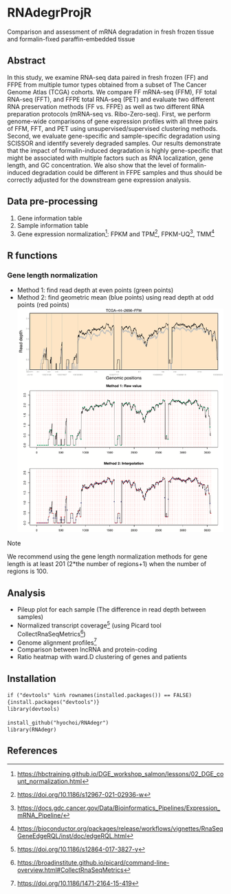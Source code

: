 # RNAdegrProjR
Comparison and assessment of mRNA degradation in fresh frozen tissue and formalin-fixed paraffin-embedded tissue


## Abstract
In this study, we examine RNA-seq data paired in fresh frozen (FF) and FFPE from multiple tumor types obtained from a subset of The Cancer Genome Atlas (TCGA) cohorts. We compare FF mRNA-seq (FFM), FF total RNA-seq (FFT), and FFPE total RNA-seq (PET) and evaluate two different RNA preservation methods (FF vs. FFPE) as well as two different RNA preparation protocols (mRNA-seq vs. Ribo-Zero-seq). First, we perform genome-wide comparisons of gene expression profiles with all three pairs of FFM, FFT, and PET using unsupervised/supervised clustering methods. Second, we evaluate gene-specific and sample-specific degradation using SCISSOR and identify severely degraded samples. Our results demonstrate that the impact of formalin-induced degradation is highly gene-specific that might be associated with multiple factors such as RNA localization, gene length, and GC concentration. We also show that the level of formalin-induced degradation could be different in FFPE samples and thus should be correctly adjusted for the downstream gene expression analysis.


## Data pre-processing
1. Gene information table
1. Sample information table
1. Gene expression normalization[^1]: FPKM and TPM[^2], FPKM-UQ[^3], TMM[^4]
[^1]: https://hbctraining.github.io/DGE_workshop_salmon/lessons/02_DGE_count_normalization.html
[^2]: https://doi.org/10.1186/s12967-021-02936-w
[^3]: https://docs.gdc.cancer.gov/Data/Bioinformatics_Pipelines/Expression_mRNA_Pipeline/
[^4]: https://bioconductor.org/packages/release/workflows/vignettes/RnaSeqGeneEdgeRQL/inst/doc/edgeRQL.html


## R functions
### Gene length normalization
- Method 1: find read depth at even points (green points)
- Method 2: find geometric mean (blue points) using read depth at odd points (red points)
![alt text](https://github.com/hyochoi/RNAdegrProjR/blob/main/images/norm_pileup_methods2.png?raw=true)
> [!NOTE]
> We recommend using the gene length normalization methods for gene length is at least 201 (2*the number of regions+1) when the number of regions is 100.


## Analysis
- Pileup plot for each sample (The difference in read depth between samples)
- Normalized transcript coverage[^5] (using Picard tool CollectRnaSeqMetrics[^6])
- Genome alignment profiles[^7]
- Comparison between lncRNA and protein-coding
- Ratio heatmap with ward.D clustering of genes and patients
[^5]: https://doi.org/10.1186/s12864-017-3827-y
[^6]: https://broadinstitute.github.io/picard/command-line-overview.html#CollectRnaSeqMetrics
[^7]: https://doi.org/10.1186/1471-2164-15-419


## Installation
```
if ("devtools" %in% rownames(installed.packages()) == FALSE) {install.packages("devtools")}
library(devtools)

install_github("hyochoi/RNAdegr")
library(RNAdegr)
```


## References
